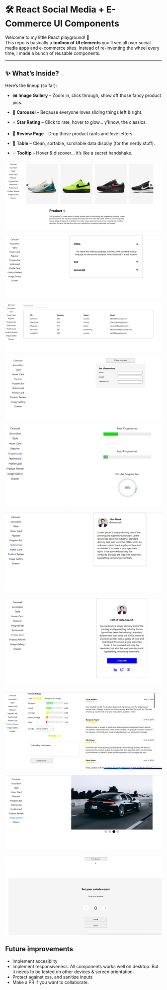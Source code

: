 
# 🛠️ React Social Media + E-Commerce UI Components

Welcome to my little React playground! 🎉  
This repo is basically a **toolbox of UI elements** you’ll see all over social media apps and e-commerce sites. Instead of re-inventing the wheel every time, I made a bunch of reusable components.

----------

## ✨ What’s Inside?

Here’s the lineup (so far):

-   🖼️ **Image Gallery** – Zoom in, click through, show off those fancy product pics.
    
-   🎠 **Carousel** – Because everyone loves sliding things left & right.
    
-   ⭐ **Star Rating** – Click to rate, hover to glow… y’know, the classics.
    
-   💬 **Review Page** – Drop those product rants and love letters.
    
-   🧾 **Table** – Clean, sortable, scrollable data display (for the nerdy stuff).
    
-   💡 **Tooltip** – Hover & discover… it’s like a secret handshake.


![Preview 1](https://raw.githubusercontent.com/Sandesh-bn/Social-Media-Ecommerce-UI-toolkit/refs/heads/master/src/assets/images/preview-1.jpg)

![Preview 2](https://raw.githubusercontent.com/Sandesh-bn/Social-Media-Ecommerce-UI-toolkit/refs/heads/master/src/assets/images/preview-2.jpg)

![Preview 3](https://raw.githubusercontent.com/Sandesh-bn/Social-Media-Ecommerce-UI-toolkit/refs/heads/master/src/assets/images/preview-3.jpg)

![Preview 4](https://raw.githubusercontent.com/Sandesh-bn/Social-Media-Ecommerce-UI-toolkit/refs/heads/master/src/assets/images/preview-4.jpg)

![Preview 5](https://raw.githubusercontent.com/Sandesh-bn/Social-Media-Ecommerce-UI-toolkit/refs/heads/master/src/assets/images/preview-5.jpg)


![Preview 6](https://raw.githubusercontent.com/Sandesh-bn/Social-Media-Ecommerce-UI-toolkit/refs/heads/master/src/assets/images/preview-6.jpg)


![Preview 7](https://raw.githubusercontent.com/Sandesh-bn/Social-Media-Ecommerce-UI-toolkit/refs/heads/master/src/assets/images/preview-7.jpg)


![Preview 8](https://raw.githubusercontent.com/Sandesh-bn/Social-Media-Ecommerce-UI-toolkit/refs/heads/master/src/assets/images/preview-8.jpg)



![Preview 9](https://raw.githubusercontent.com/Sandesh-bn/Social-Media-Ecommerce-UI-toolkit/refs/heads/master/src/assets/images/preview-9.jpg)


![Preview 10](https://raw.githubusercontent.com/Sandesh-bn/Social-Media-Ecommerce-UI-toolkit/refs/heads/master/src/assets/images/preview-10.jpg)


## Future improvements
- Implement accesiblity 
- Implement responsiveness. All components works well on desktop. But it needs to be tested on other devices & screen orientation.
- Protect against xss, and sanitize inputs
- Make a PR if you want to collaborate.